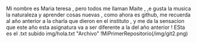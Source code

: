 Mi nombre es Maria teresa , pero todos me llaman Maite , ,e gusta la musica la naturaleza y aprender cosas nuevas , como ahora es github, me recuerda al año anterior a la charla que dieron en el instituto , y me da la sensacion que este año esta asignatura va a ser diferente a la del año anterior 
! ESta es el .txt subido img/hola.txt "Archivo"
!MiPrimerRepositorio(/img/git2.png)
